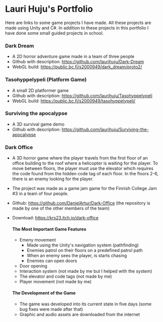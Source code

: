 # Lauri Huju's Portfolio

Here are links to some game projects I have made. All these projects are made using Unity and C#. In addition to these projects in this portfolio I have done some small guided projects in school.

### Dark Dream

- A 2D horror adventure game made in a team of three people
- Github with description: https://github.com/laurihuju/Dark-Dream
- WebGL build: https://public.bc.fi/s2000949/dark_dream/proto2/

### Tasohyppelypeli (Platform Game)

- A small 2D platformer game
- Github with description: https://github.com/laurihuju/Tasohyppelypeli
- WebGL build: https://public.bc.fi/s2000949/tasohyppelypeli/

### Surviving the apocalypse

- A 3D survival game demo
- Github with description: https://github.com/laurihuju/Surviving-the-apocalypse

### Dark Office

- A 3D horror game where the player travels from the first floor of an office building to the roof where a helicopter is waiting for the player. To move between floors, the player must use the elevator which requires the code found from the hidden code tag of each floor. In the floors 2-6, there is an enemy looking for the player.
- The project was made as a game jam game for the Finnish College Jam #3 in a team of four people.
- Github: https://github.com/DanielArtur/Dark-Office (the repository is made by one of the other members of the team)
- Download: https://krs23.itch.io/dark-office

  #### The Most Important Game Features
  
  - Emeny movement
    - Made using the Unity's navigation system (pathfinding)
    - Enemies patrol on their floors on a predefined patrol path
    - When an enemy sees the player, is starts chasing
    - Enemies can open doors
  - Door opening
  - Interaction system (not made by me but I helped with the system)
  - The elevator and code tags (not made by me)
  - Player movement (not made by me)
  
  #### The Development of the Game
  
  - The game was developed into its current state in five days (some bug fixes were made after that)
  - Graphic and audio assets are downloaded from the internet
